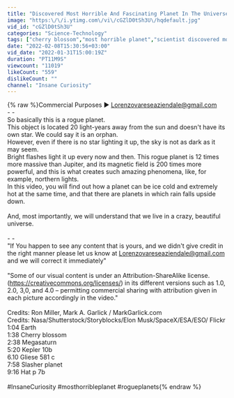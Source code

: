 ```yaml
---
title: "Discovered Most Horrible And Fascinating Planet In The Universe"
image: "https:\/\/i.ytimg.com\/vi\/cGZlD0tSh3U\/hqdefault.jpg"
vid_id: "cGZlD0tSh3U"
categories: "Science-Technology"
tags: ["cherry blossom","most horrible planet","scientist discovered most horrible planet"]
date: "2022-02-08T15:30:56+03:00"
vid_date: "2022-01-31T15:00:19Z"
duration: "PT11M9S"
viewcount: "11019"
likeCount: "559"
dislikeCount: ""
channel: "Insane Curiosity"
---
```

{% raw %}Commercial Purposes ► Lorenzovareseaziendale@gmail.com<br />- -<br />So basically this is a rogue planet. <br />This object is located 20 light-years away from the sun and doesn't have its own star. We could say it is an orphan.<br />However, even if there is no star lighting it up, the sky is not as dark as it may seem. <br />Bright flashes light it up every now and then. This rogue planet is 12 times more massive than Jupiter, and its magnetic field is 200 times more powerful, and this is what creates such amazing phenomena, like, for example, northern lights. <br />In this video, you will find out how a planet can be ice cold and extremely hot at the same time, and that there are planets in which rain falls upside down. <br /><br />And, most importantly, we will understand that we live in a crazy, beautiful universe. <br /><br />- -<br />&quot;If You happen to see any content that is yours, and we didn't give credit in the right manner please let us know at Lorenzovareseaziendale@gmail.com and we will correct it immediately&quot;<br /><br />&quot;Some of our visual content is under an Attribution-ShareAlike license. (<a rel="nofollow" target="blank" href="https://creativecommons.org/licenses/)">https://creativecommons.org/licenses/)</a> in its different versions such as 1.0, 2.0, 3,0, and 4.0 – permitting commercial sharing with attribution given in each picture accordingly in the video.&quot;<br /><br />Credits: Ron Miller,  Mark A. Garlick / MarkGarlick.com <br />Credits: Nasa/Shutterstock/Storyblocks/Elon Musk/SpaceX/ESA/ESO/ Flickr<br />1:04 Earth<br />1:38 Cherry blossom<br />2:38 Megasaturn<br />5:20 Kepler 10b<br />6.10 Gliese 581 c<br />7:58 Slasher planet<br />9:16 Hat p 7b<br /><br />#InsaneCuriosity #mosthorribleplanet #rogueplanets{% endraw %}
